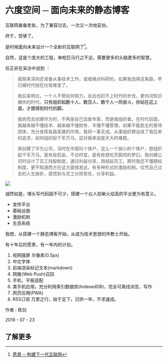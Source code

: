 # 六度空间 ─ 面向未来的静态博客

互联网垂垂老矣，为了兼容过去，一次又一次地妥协。

终于，受够了。

是时候面向未来设计一个全新的互联网了[^1]。

自然，这是个庞大的工程，单枪匹马行之不远，需要更多的头脑更多的智慧。

任正非在采访中说到 ：

> 我刚来深圳还准备从事技术工作，或者搞点科研的，如果我选择这条路，早已被时代抛在垃圾堆里了。
>
> 我后来明白，一个人不管如何努力，永远也赶不上时代的步伐，更何况知识爆炸的时代。**只有组织起数十人、数百人、数千人一同奋斗，你站在这上面，才摸得到时代的脚。**
>
> 我转而去创建华为时，不再是自己去做专家，而是做组织者。在时代前面，我越来越不懂技术、越来越不懂财务、半懂不懂管理，如果不能民主的善待团体，充分发挥各路英雄的作用，我将一事无成。从事组织建设成了我后来的追求，如何组织起千军万马，这对我来说是天大的难题。
>
> 我创建了华为公司，当时在中国叫个体户，这么一个弱小的个体户，想组织起千军万马，是有些狂妄，不合时宜，是有些想吃天鹅肉的梦幻。我创建公司时设计了员工持股制度，通过利益分享，团结起员工，那时我还不懂期权制度，更不知道西方在这方面很发达，有多种形式的激励机制。仅凭自己过去的人生挫折，感悟到与员工分担责任，分享利益。

![](//b2.bmp.ovh/imgs/2019/07/60dadb4ee206f792.webp)

诚然如是，埋头写代码固不可少，搭建一个众人拾柴火焰高的平台更为有意义。


* 宣传平台
* 基础设施
* 激励机制
* 生态系统


我想，从搭建一个静态博客开始，从成为技术思想的传教士开始。

有十年后的愿景，有一年内的计划。

1. 视网膜屏 半像素(0.5px)
1. 中文字体
1. 前端渲染标记文本(markdown)
1. 网推(Web Push)召回
1. 手机、平板适配
1. 类手机应用，充分利用索引数据库(IndexedDB)，完全可离线浏览、写作
1. 网页应用(PWA)
1. RSS订阅
万里之行，始于足下。日拱一卒，不求速成。

作者 : 练剑

2019 - 07 - 23

## 了解更多 

[^1]: [愿景 ─ 构建下一代互联网](/vision)


